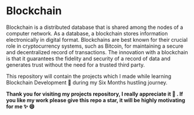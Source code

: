 # Blockchain

Blockchain is a distributed database that is shared among the nodes of a computer network. As a database, a blockchain stores information electronically in digital format. Blockchains are best known for their crucial role in cryptocurrency systems, such as Bitcoin, for maintaining a secure and decentralized record of transactions. The innovation with a blockchain is that it guarantees the fidelity and security of a record of data and generates trust without the need for a trusted third party. 

This repository will contain the projects which I made while learning Blockchain Development 💙 during my Six Months hustling journey.

**Thank you for visiting my projects repository, I really appreciate it 💖 . If you like my work please give this repo a star, it will be highly motivating for me ✨ 😄**
